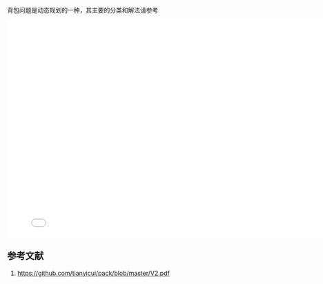 背包问题是动态规划的一种，其主要的分类和解法请参考

<!-- more -->

<embed class="pdf" src="images/9_pack_issues.pdf" type="application/pdf" width="800" height="500">


## 参考文献
1. https://github.com/tianyicui/pack/blob/master/V2.pdf
